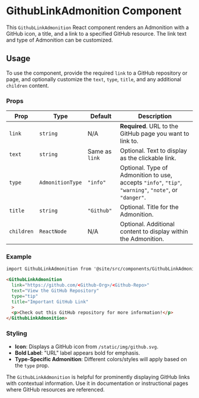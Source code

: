 # GithubLinkAdmonition Component

This `GithubLinkAdmonition` React component renders an Admonition with a GitHub icon, a title, and a link to a specified GitHub resource. The link text and type of Admonition can be customized.

## Usage

To use the component, provide the required `link` to a GitHub repository or page, and optionally customize the `text`, `type`, `title`, and any additional `children` content.

### Props

| Prop     | Type       | Default  | Description                                                                                                   |
|----------|------------|----------|---------------------------------------------------------------------------------------------------------------|
| `link`   | `string`   | N/A      | **Required**. URL to the GitHub page you want to link to.                                                     |
| `text`   | `string`   | Same as `link` | Optional. Text to display as the clickable link.                                                             |
| `type`   | `AdmonitionType` | `"info"` | Optional. Type of Admonition to use, accepts `"info"`, `"tip"`, `"warning"`, `"note"`, or `"danger"`.       |
| `title`  | `string`   | `"Github"` | Optional. Title for the Admonition.                                                                          |
| `children` | `ReactNode` | N/A  | Optional. Additional content to display within the Admonition.                                               |

### Example

```md
import GithubLinkAdmonition from '@site/src/components/GithubLinkAdmonition';

<GithubLinkAdmonition
  link="https://github.com/<Github-Org>/<Github-Repo>"
  text="View the GitHub Repository"
  type="tip"
  title="Important GitHub Link"
  >
  <p>Check out this GitHub repository for more information!</p>
</GithubLinkAdmonition>
```

### Styling

- **Icon**: Displays a GitHub icon from `/static/img/github.svg`.
- **Bold Label**: "URL" label appears bold for emphasis.
- **Type-Specific Admonition**: Different colors/styles will apply based on the `type` prop.

The `GithubLinkAdmonition` is helpful for prominently displaying GitHub links with contextual information. Use it in documentation or instructional pages where GitHub resources are referenced.
